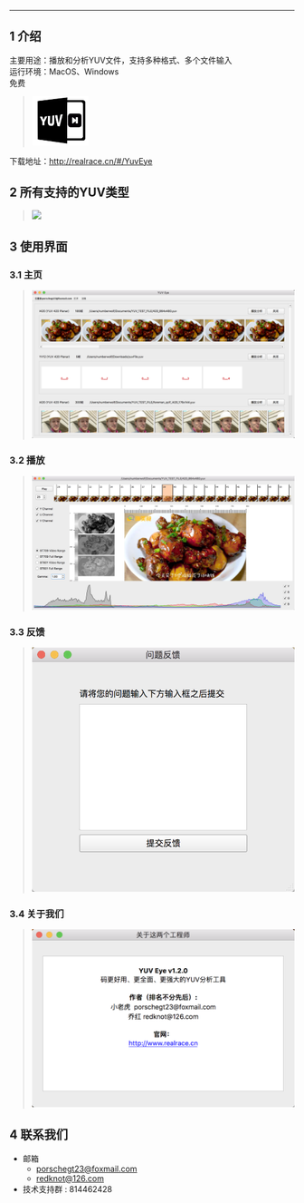 --------------------------------------------------

## 1 介绍
主要用途：播放和分析YUV文件，支持多种格式、多个文件输入               
运行环境：MacOS、Windows             
免费                   
> <img width="100" src="./assets/logo.png">             

下载地址：http://realrace.cn/#/YuvEye

## 2 所有支持的YUV类型

> <img width="200" src="https://user-images.githubusercontent.com/11828206/78096156-8733c280-740b-11ea-903e-f19739cad081.png">

## 3 使用界面

### 3.1 主页
> <img src="./assets/main.png" >

### 3.2 播放
> <img src="./assets/show.jpg" >

### 3.3 反馈
> <img src="./assets/ques.png" >

### 3.4 关于我们
> <img src="./assets/about.png" >

## 4 联系我们
- 邮箱
   - porschegt23@foxmail.com
   - redknot@126.com
- 技术支持群 : 814462428


